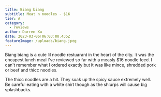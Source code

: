 ```yaml
---
title: Biang biang
subtitle: Meat n noodles - $16
tier: A
category:
  - reviews
author: Darren Xu
date: 2023-03-06T06:03:00.435Z
featureImage: /uploads/biang.jpeg
---
```

Biang biang is a cute lil noodle restuarant in the heart of the city. It was the cheapest lunch meal I've reviewed so far with a measly $16 noodle feed. I can't remember what I ordered exactly but it was like mince, shredded pork or beef and thicc noodles.

The thicc noodles are a hit. They soak up the spicy sauce extremely well. Be careful eating with a white shirt though as the shlurps will cause big splashbacks.